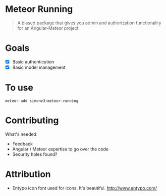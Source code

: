 # Meteor Running

> A biased package that gives you admin and authorization functionality for an Angular-Meteor project.

# Goals

* [x] Basic authentication
* [x] Basic model management

# To use

```
meteor add simonv3:meteor-running
```

# Contributing

What's needed:

* Feedback
* Angular / Meteor expertise to go over the code
* Security holes found?

# Attribution

* Entypo icon font used for icons. It's beautiful. http://www.entypo.com/
